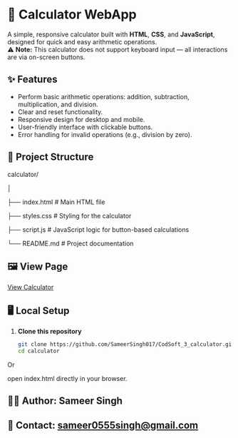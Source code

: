 # 🧮 Calculator WebApp

A simple, responsive calculator built with **HTML**, **CSS**, and **JavaScript**, designed for quick and easy arithmetic operations.  
⚠️ **Note:** This calculator does not support keyboard input — all interactions are via on-screen buttons.

## ✨ Features
- Perform basic arithmetic operations: addition, subtraction, multiplication, and division.
- Clear and reset functionality.
- Responsive design for desktop and mobile.
- User-friendly interface with clickable buttons.
- Error handling for invalid operations (e.g., division by zero).

## 📂 Project Structure
calculator/

│

├── index.html        # Main HTML file

├── styles.css        # Styling for the calculator

├── script.js         # JavaScript logic for button-based calculations

└── README.md         # Project documentation  

## 🖼️ View Page
[View Calculator](https://calculator-by-ss0.netlify.app)

## 🖥️ Local Setup
1. **Clone this repository**
   ```bash
   git clone https://github.com/SameerSingh017/CodSoft_3_calculator.git
   cd calculator
Or 

open index.html directly in your browser.


## 👨‍💻 Author: Sameer Singh
## 📧 Contact: sameer0555singh@gmail.com   
